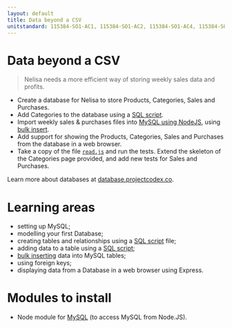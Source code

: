 ```yaml
---
layout: default
title: Data beyond a CSV
unitstandard: 115384-SO1-AC1, 115384-SO1-AC2, 115384-SO1-AC4, 115384-SO3-AC2
---
```


# Data beyond a CSV

> Nelisa needs a more efficient way of storing weekly sales data and profits.

* Create a database for Nelisa to store Products, Categories, Sales and Purchases.
* Add Categories to the database using a [SQL script](http://database.projectcodex.co/steps/running_sql_scripts.html).
* Import weekly sales & purchases files into [MySQL using NodeJS](https://www.npmjs.com/package/mysql), using [bulk insert](http://database.projectcodex.co/steps/mysql_bulk_insert_using_nodejs).
* Add support for showing the Products, Categories, Sales and Purchases from the database in a web browser.
* Take a copy of the file [`read.js`](http://nelisa.projectcodex.co/dalekjs/read.js) and run the tests. Extend the skeleton of the Categories page provided, and add new tests for Sales and Purchases.

Learn more about databases at [database.projectcodex.co](http://database.projectcodex.co).

# Learning areas

* setting up MySQL;
* modelling your first Database;
* creating tables and relationships using a [SQL script](http://database.projectcodex.co/steps/running_sql_scripts.html) file;
* adding data to a table using a [SQL script](http://database.projectcodex.co/steps/running_sql_scripts.html);
* [bulk inserting](http://database.projectcodex.co/steps/mysql_bulk_insert_using_nodejs) data into MySQL tables;
* using foreign keys;
* displaying data from a Database in a web browser using Express.

# Modules to install

* Node module for [MySQL](https://www.npmjs.com/package/mysql) (to access MySQL from Node.JS).
